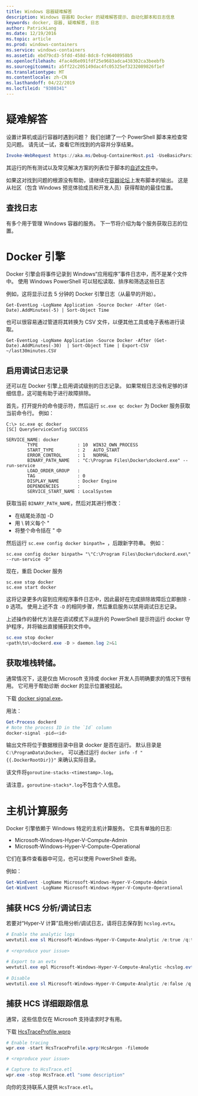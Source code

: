 ```yaml
---
title: Windows 容器疑难解答
description: Windows 容器和 Docker 的疑难解答提示、自动化脚本和日志信息
keywords: docker, 容器, 疑难解答, 日志
author: PatrickLang
ms.date: 12/19/2016
ms.topic: article
ms.prod: windows-containers
ms.service: windows-containers
ms.assetid: ebd79cd3-5fdd-458d-8dc8-fc96408958b5
ms.openlocfilehash: 4fac4d6e091fdf25e9683adca438302ca3beebfb
ms.sourcegitcommit: a5ff22c205149dac4fc05325ef3232089826f1ef
ms.translationtype: MT
ms.contentlocale: zh-CN
ms.lasthandoff: 04/22/2019
ms.locfileid: "9380341"
---
```

# <a name="troubleshooting"></a>疑难解答

设置计算机或运行容器时遇到问题？ 我们创建了一个 PowerShell 脚本来检查常见问题。 请先试一试，查看它所找到的内容并分享结果。

```PowerShell
Invoke-WebRequest https://aka.ms/Debug-ContainerHost.ps1 -UseBasicParsing | Invoke-Expression
```
其运行的所有测试以及常见解决方案的列表位于脚本的[自述文件](https://github.com/Microsoft/Virtualization-Documentation/blob/live/windows-server-container-tools/Debug-ContainerHost/README.md)中。

如果这对找到问题的根源没有帮助，请继续在[容器论坛](https://social.msdn.microsoft.com/Forums/en-US/home?forum=windowscontainers)上发布脚本的输出。 这是从社区（包含 Windows 预览体验成员和开发人员）获得帮助的最佳位置。


## <a name="finding-logs"></a>查找日志
有多个用于管理 Windows 容器的服务。 下一节将介绍为每个服务获取日志的位置。

# <a name="docker-engine"></a>Docker 引擎
Docker 引擎会将事件记录到 Windows“应用程序”事件日志中，而不是某个文件中。 使用 Windows PowerShell 可以轻松读取、排序和筛选这些日志

例如，这将显示过去 5 分钟的 Docker 引擎日志（从最早的开始）。

```
Get-EventLog -LogName Application -Source Docker -After (Get-Date).AddMinutes(-5) | Sort-Object Time 
```

也可以很容易通过管道将其转换为 CSV 文件，以便其他工具或电子表格进行读取。

```
Get-EventLog -LogName Application -Source Docker -After (Get-Date).AddMinutes(-30)  | Sort-Object Time | Export-CSV ~/last30minutes.CSV
```

## <a name="enabling-debug-logging"></a>启用调试日志记录
还可以在 Docker 引擎上启用调试级别的日志记录。 如果常规日志没有足够的详细信息，这可能有助于进行故障排除。

首先，打开提升的命令提示符，然后运行 `sc.exe qc docker` 为 Docker 服务获取当前命令行。
例如：
```
C:\> sc.exe qc docker
[SC] QueryServiceConfig SUCCESS

SERVICE_NAME: docker
        TYPE               : 10  WIN32_OWN_PROCESS
        START_TYPE         : 2   AUTO_START
        ERROR_CONTROL      : 1   NORMAL
        BINARY_PATH_NAME   : "C:\Program Files\Docker\dockerd.exe" --run-service
        LOAD_ORDER_GROUP   :
        TAG                : 0
        DISPLAY_NAME       : Docker Engine
        DEPENDENCIES       :
        SERVICE_START_NAME : LocalSystem
```

获取当前 `BINARY_PATH_NAME`，然后对其进行修改：
- 在结尾处添加 -D
- 用 \ 转义每个 "
- 将整个命令括在 " 中

然后运行 `sc.exe config docker binpath= `，后跟新字符串。 例如： 
```
sc.exe config docker binpath= "\"C:\Program Files\Docker\dockerd.exe\" --run-service -D"
```


现在，重启 Docker 服务
```
sc.exe stop docker
sc.exe start docker
```

这将记录更多内容到应用程序事件日志中，因此最好在完成排除故障后立即删除 `-D` 选项。 使用上述不含 `-D` 的相同步骤，然后重启服务以禁用调试日志记录。

上述操作的替代方法是在调试模式下从提升的 PowerShell 提示符运行 docker 守护程序，并将输出直接捕获到文件中。
```PowerShell
sc.exe stop docker
<path\to\>dockerd.exe -D > daemon.log 2>&1
```

## <a name="obtaining-stack-dump"></a>获取堆栈转储。

通常情况下，这是仅由 Microsoft 支持或 docker 开发人员明确要求的情况下很有用。 它可用于帮助诊断 docker 的显示位置被挂起。 

下载 [docker signal.exe](https://github.com/jhowardmsft/docker-signal)。

用法：
```PowerShell
Get-Process dockerd
# Note the process ID in the `Id` column
docker-signal -pid=<id>
```

输出文件将位于数据根目录中目录 docker 是否在运行。 默认目录是 `C:\ProgramData\Docker`。 可以通过运行 `docker info -f "{{.DockerRootDir}}"` 来确认实际目录。

该文件将`goroutine-stacks-<timestamp>.log`。

请注意，`goroutine-stacks*.log`不包含个人信息。


# <a name="host-compute-service"></a>主机计算服务
Docker 引擎依赖于 Windows 特定的主机计算服务。 它具有单独的日志: 
- Microsoft-Windows-Hyper-V-Compute-Admin
- Microsoft-Windows-Hyper-V-Compute-Operational

它们在事件查看器中可见，也可以使用 PowerShell 查询。

例如：
```PowerShell
Get-WinEvent -LogName Microsoft-Windows-Hyper-V-Compute-Admin
Get-WinEvent -LogName Microsoft-Windows-Hyper-V-Compute-Operational 
```

## <a name="capturing-hcs-analyticdebug-logs"></a>捕获 HCS 分析/调试日志

若要对“Hyper-V 计算”启用分析/调试日志，请将日志保存到 `hcslog.evtx`。

```PowerShell
# Enable the analytic logs
wevtutil.exe sl Microsoft-Windows-Hyper-V-Compute-Analytic /e:true /q:true
     
# <reproduce your issue>
     
# Export to an evtx
wevtutil.exe epl Microsoft-Windows-Hyper-V-Compute-Analytic <hcslog.evtx>
     
# Disable
wevtutil.exe sl Microsoft-Windows-Hyper-V-Compute-Analytic /e:false /q:true
```

## <a name="capturing-hcs-verbose-tracing"></a>捕获 HCS 详细跟踪信息

通常，这些信息仅在 Microsoft 支持请求时才有用。 

下载 [HcsTraceProfile.wprp](https://gist.github.com/jhowardmsft/71b37956df0b4248087c3849b97d8a71)

```PowerShell
# Enable tracing
wpr.exe -start HcsTraceProfile.wprp!HcsArgon -filemode

# <reproduce your issue>

# Capture to HcsTrace.etl
wpr.exe -stop HcsTrace.etl "some description"
```

向你的支持联系人提供 `HcsTrace.etl`。
